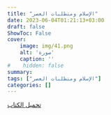 ```yaml
---
title: "الإسلام ومتطلبات العصر"
date: 2023-06-04T01:21:13+03:00
draft: false
ShowToc: False
cover:
    image: img/41.png
    alt: 'صورة'
    caption: ''
#    hidden: false
summary: 
tags: ["الإسلام ومتطلبات العصر"]
categories: []
---
```

[تحميل الكتاب](./../../books/41.pdf)

